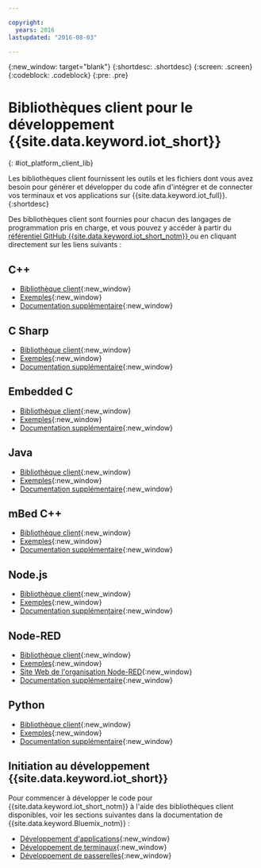 ```yaml
---

copyright:
  years: 2016
lastupdated: "2016-08-03"

---
```


{:new_window: target="blank"}
{:shortdesc: .shortdesc}
{:screen: .screen}
{:codeblock: .codeblock}
{:pre: .pre}

# Bibliothèques client pour le développement {{site.data.keyword.iot_short}}
{: #iot_platform_client_lib}

Les bibliothèques client fournissent les outils et les fichiers dont vous avez besoin pour générer et développer du code afin d'intégrer et de connecter vos terminaux et vos applications sur {{site.data.keyword.iot_full}}.
{:shortdesc}

Des bibliothèques client sont fournies pour chacun des langages de programmation pris en charge, et vous pouvez y accéder à partir du [référentiel GitHub {{site.data.keyword.iot_short_notm}} ](https://github.com/ibm-watson-iot) ou en cliquant directement sur les liens suivants :

## C++

- [Bibliothèque client](https://github.com/ibm-watson-iot/iot-cpp){:new_window}
- [Exemples](https://github.com/ibm-watson-iot/iot-cpp/tree/master/samples){:new_window}
- [Documentation supplémentaire](https://github.com/ibm-watson-iot/iot-cpp/blob/master/README.md){:new_window}

## C Sharp
- [Bibliothèque client](https://github.com/ibm-watson-iot/iot-csharp){:new_window}
- [Exemples](https://github.com/ibm-watson-iot/iot-csharp/tree/master/sample){:new_window}
- [Documentation supplémentaire](https://github.com/ibm-watson-iot/iot-csharp/blob/master/README.md){:new_window}

## Embedded C

- [Bibliothèque client](https://github.com/ibm-watson-iot/iot-embeddedc){:new_window}
- [Exemples](https://github.com/ibm-watson-iot/iot-embeddedc/tree/master/samples){:new_window}
- [Documentation supplémentaire](https://github.com/ibm-watson-iot/iot-embeddedc/blob/master/README.md){:new_window}


## Java
- [Bibliothèque client](https://github.com/ibm-watson-iot/iot-java){:new_window}
- [Exemples](https://github.com/ibm-watson-iot/iot-java#samples){:new_window}
- [Documentation supplémentaire](https://github.com/ibm-watson-iot/iot-java/blob/master/README.md){:new_window}

## mBed C++

- [Bibliothèque client](https://developer.mbed.org/teams/IBM_IoT/code/IBMIoTF/){:new_window}
- [Exemples](https://developer.mbed.org/teams/IBM_IoT/code/IBMIoTClientLibrarySample/){:new_window}
- [Documentation supplémentaire](http://iotf.readthedocs.io/en/latest/devices/libraries/mbedcpp.html){:new_window}

## Node.js
- [Bibliothèque client](https://github.com/ibm-watson-iot/iot-nodejs){:new_window}
- [Exemples](https://github.com/ibm-watson-iot/iot-nodejs/tree/master/samples){:new_window}
- [Documentation supplémentaire](https://github.com/ibm-watson-iot/iot-nodejs/blob/master/README.md){:new_window}

## Node-RED
- [Bibliothèque client](https://github.com/ibm-watson-iot/iot-nodered){:new_window}
- [Exemples](https://github.com/ibm-watson-iot/iot-nodered/tree/master/samples/rpi){:new_window}
- [Site Web de l'organisation Node-RED](http://nodered.org/){:new_window}
- [Documentation supplémentaire](https://github.com/ibm-watson-iot/iot-nodered/blob/master/README.md){:new_window}

## Python
- [Bibliothèque client](https://github.com/ibm-watson-iot/iot-python){:new_window}
- [Exemples](https://github.com/ibm-watson-iot/iot-python/tree/master/samples){:new_window}
- [Documentation supplémentaire](https://github.com/ibm-watson-iot/iot-python/blob/master/README.rst){:new_window}

## Initiation au développement {{site.data.keyword.iot_short}}

Pour commencer à développer le code pour {{site.data.keyword.iot_short_notm}} à l'aide des bibliothèques client disponibles, voir les sections suivantes dans la documentation de {{site.data.keyword.Bluemix_notm}} :

- [Développement d'applications](applications/api.html){:new_window}
- [Développement de terminaux](devices/api.html){:new_window}
- [Développement de passerelles](gateways/mqtt.html){:new_window}

